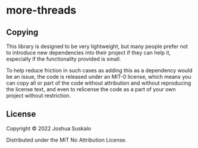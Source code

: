# more-threads

## Copying
This library is designed to be very lightweight, but many people prefer not to
introduce new dependencies into their project if they can help it, especially if
the functionality provided is small.

To help reduce friction in such cases as adding this as a dependency would be an
issue, the code is released under an MIT-0 license, which means you can copy all
or part of the code without attribution and without reproducing the license
text, and even to relicense the code as a part of your own project without
restriction.

## License

Copyright © 2022 Joshua Suskalo

Distributed under the MIT No Attribution License.

